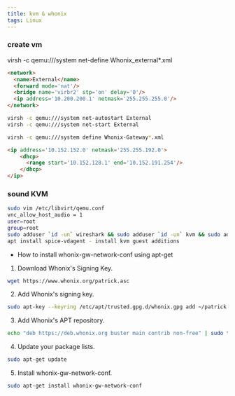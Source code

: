 ```yaml
---
title: kvm & whonix
tags: Linux
---
```


### create vm
virsh -c qemu:///system net-define Whonix_external*.xml

```html
<network>
  <name>External</name>
  <forward mode='nat'/>
  <bridge name='virbr2' stp='on' delay='0'/>
  <ip address='10.200.200.1' netmask='255.255.255.0'/>
</network>
```

```sh
virsh -c qemu:///system net-autostart External
virsh -c qemu:///system net-start External

virsh -c qemu:///system define Whonix-Gateway*.xml
```

```html
<ip address='10.152.152.0' netmask='255.255.192.0'>
    <dhcp>
      <range start='10.152.128.1' end='10.152.191.254'/>
    </dhcp>
</ip>
```

### sound KVM

```sh
sudo vim /etc/libvirt/qemu.conf
vnc_allow_host_audio = 1
user=root
group=root
sudo adduser `id -un` wireshark && sudo adduser `id -un` kvm && sudo adduser `id -un` libvirt && sudo adduser `id -un` libvirt-qemu && sudo adduser `id -un` libvirt-dnsmasq
apt install spice-vdagent - install kvm guest additions
```

- How to install whonix-gw-network-conf using apt-get

1. Download Whonix's Signing Key.

```sh
wget https://www.whonix.org/patrick.asc
```

2. Add Whonix's signing key.

```sh
sudo apt-key --keyring /etc/apt/trusted.gpg.d/whonix.gpg add ~/patrick.asc
```

3. Add Whonix's APT repository.

```sh
echo "deb https://deb.whonix.org buster main contrib non-free" | sudo tee /etc/apt/sources.list.d/whonix.list
```

4. Update your package lists.

```sh
sudo apt-get update
```

5. Install whonix-gw-network-conf.

```sh
sudo apt-get install whonix-gw-network-conf
```

